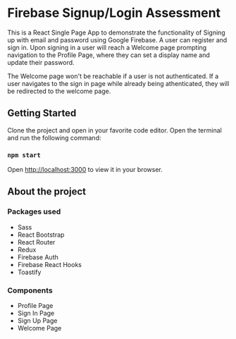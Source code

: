 # Firebase Signup/Login Assessment

This is a React Single Page App to demonstrate the functionality of Signing up with email and password using Google Firebase.
A user can register and sign in. Upon signing in a user will reach a Welcome page prompting navigation to the Profile Page, where they can set a display name and update their password.

The Welcome page won't be reachable if a user is not authenticated.
If a user navigates to the sign in page while already being athenticated, they will be redirected to the welcome page.

## Getting Started

Clone the project and open in your favorite code editor. Open the terminal and run the following command:

### `npm start`

Open [http://localhost:3000](http://localhost:3000) to view it in your browser.


## About the project

### Packages used
- Sass
- React Bootstrap
- React Router
- Redux
- Firebase Auth
- Firebase React Hooks
- Toastify

### Components

- Profile Page
- Sign In Page
- Sign Up Page
- Welcome Page

